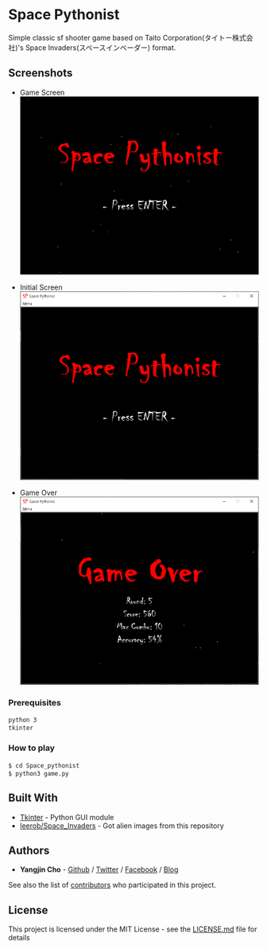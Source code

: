 # Space Pythonist

Simple classic sf shooter game based on Taito Corporation(タイトー株式会社)'s Space Invaders(スペースインベーダー) format.  

## Screenshots

* Game Screen
![galagatest](./img/galagatest.gif)

* Initial Screen
![mainMenu](./img/mainMenu.png)

* Game Over
![gameOver](./img/gameOver.png)

### Prerequisites

```
python 3
tkinter
```

### How to play

```
$ cd Space_pythonist
$ python3 game.py
```

## Built With

* [Tkinter](https://en.wikipedia.org/wiki/Tkinter) - Python GUI module
* [leerob/Space_Invaders](https://github.com/leerob/Space_Invaders) - Got alien images from this repository

## Authors

* **Yangjin Cho** - [Github](https://github.com/sheepjin99) / [Twitter](https://twitter.com/Kraint_Dev) / [Facebook](https://www.facebook.com/profile.php?id=100014648160911) / [Blog](https://sheepjin99.tistory.com)

See also the list of [contributors](https://github.com/your/project/contributors) who participated in this project.

## License

This project is licensed under the MIT License - see the [LICENSE.md](LICENSE.md) file for details

